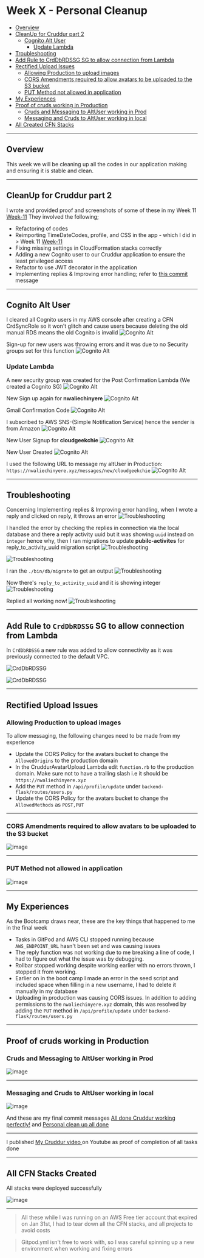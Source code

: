 # Week X - Personal Cleanup

- [Overview](#overview)
- [CleanUp for Cruddur part 2](#cleanup-for-cruddur-part-2)
  - [Cognito Alt User](#Cognito-alt-user)
    - [Update Lambda](#update-lambda)
- [Troubleshooting](#troubleshooting)
- [Add Rule to CrdDbRDSSG SG to allow connection from Lambda](#add-rule-to-crddbrdssg-sg-to-allow-connection-from-lambda)
- [Rectified Upload Issues](#rectified-upload-issues)
    - [Allowing Production to upload images](#allowing-production-to-upload-images)
    - [CORS Amendments required to allow avatars to be uploaded to the S3 bucket](#cors-amendments-required-to-allow-avatars-to-be-uploaded-to-the-s3-bucket)
    - [PUT Method not allowed in application](#put-method-not-allowed-in-application)
- [My Experiences](#my-experiences)
- [Proof of cruds working in Production](#proof-of-cruds-working-in-production)
  - [Cruds and Messaging to AltUser working in Prod](#cruds-and-messaging-to-altuser-working-in-prod)
  - [Messaging and Cruds to AltUser working in local](#messaging-and-cruds-to-altuser-working-in-local)
- [All Created CFN Stacks](#all-created-cfn-stacks)

---

## Overview

This week we will be cleaning up all the codes in our application making and ensuring it is stable and clean.

---

## CleanUp for Cruddur part 2

I wrote and provided proof and screenshots of some of these in my Week 11 [Week-11](week11.md) They involved the following;

- Refactoring of codes
- Reimporting TimeDateCodes, profile, and CSS in the app - which I did in > Week 11 [Week-11](week11.md)
- Fixing missing settings in CloudFormation stacks correctly
- Adding a new Cognito user to our Cruddur application to ensure the least privileged access
- Refactor to use JWT decorator in the application
- Implementing replies & Improving error handling; refer to [this commit](https://github.com/Chinyere-nwalie/aws-bootcamp-cruddur-2023/commit/78a4012625308bcfdcc34600fc2dd491fba2d71b) message

---

## Cognito Alt User

I cleared all Cognito users in my AWS console after creating a CFN CrdSyncRole so it won't glitch and cause users because deleting the old manual RDS means the old Cognito is invalid
![ Cognito Alt](https://github.com/Chinyere-nwalie/aws-bootcamp-cruddur-2023/blob/main/journal/assets/Screenshot%20(192).png)

Sign-up for new users was throwing errors and it was due to no Security groups set for this function
![ Cognito Alt](https://github.com/Chinyere-nwalie/aws-bootcamp-cruddur-2023/blob/main/journal/assets/Screenshot%20(197).png)

### Update Lambda

A new security group was created for the Post Confirmation Lambda (We created a Cognito SG)
![ Cognito Alt](https://github.com/Chinyere-nwalie/aws-bootcamp-cruddur-2023/blob/main/journal/assets/Screenshot%20(198).png)

New Sign up again for **nwaliechinyere**
![ Cognito Alt](https://github.com/Chinyere-nwalie/aws-bootcamp-cruddur-2023/blob/main/journal/assets/Screenshot%20(668).png)

Gmail Confirmation Code
![ Cognito Alt](https://github.com/Chinyere-nwalie/aws-bootcamp-cruddur-2023/blob/main/journal/assets/Screenshot%20(595).png)

I subscribed to AWS SNS-(Simple Notification Service) hence the sender is from Amazon
![ Cognito Alt](https://github.com/Chinyere-nwalie/aws-bootcamp-cruddur-2023/blob/main/journal/assets/Screenshot%20(666).png)

New User Signup for **cloudgeekchie**
![ Cognito Alt](https://github.com/Chinyere-nwalie/aws-bootcamp-cruddur-2023/blob/main/journal/assets/Screenshot%20(216).png)

New User Created
![ Cognito Alt](https://github.com/Chinyere-nwalie/aws-bootcamp-cruddur-2023/blob/main/journal/assets/Screenshot%20(306).png)

I used the following URL to message my altUser in Production: `https://nwaliechinyere.xyz/messages/new/cloudgeekchie`
![ Cognito Alt](https://github.com/Chinyere-nwalie/aws-bootcamp-cruddur-2023/blob/main/journal/assets/Screenshot%20(792).png)

---

## Troubleshooting

Concerning Implementing replies & Improving error handling, when I wrote a reply and clicked on reply, it throws an error
![Troubleshooting](https://github.com/Chinyere-nwalie/aws-bootcamp-cruddur-2023/blob/main/journal/assets/Screenshot%20(288).png)

I handled the error by checking the replies in connection via the local database and there a reply activity uuid but it was showing `uuid` instead on `integer` hence why, then I ran migrations to update **pubilc-activites** for reply_to_activity_uuid migration script
![Troubleshooting](https://github.com/Chinyere-nwalie/aws-bootcamp-cruddur-2023/blob/main/journal/assets/Screenshot%20(290).png)

![Troubleshooting](https://github.com/Chinyere-nwalie/aws-bootcamp-cruddur-2023/blob/main/journal/assets/Screenshot%20(661).png)

I ran the `./bin/db/migrate` to get an output
![Troubleshooting](https://github.com/Chinyere-nwalie/aws-bootcamp-cruddur-2023/blob/main/journal/assets/Screenshot%20(293).png)

Now there's `reply_to_activity_uuid` and it is showing integer
![Troubleshooting](https://github.com/Chinyere-nwalie/aws-bootcamp-cruddur-2023/blob/main/journal/assets/Screenshot%20(310).png)

Replied all working now!
![Troubleshooting](https://github.com/Chinyere-nwalie/aws-bootcamp-cruddur-2023/blob/main/journal/assets/Screenshot%20(326).png)

---

## Add Rule to `CrdDbRDSSG` SG to allow connection from Lambda

In `CrdDbRDSSG` a new rule was added to allow connectivity as it was previously connected to the default VPC.

![CrdDbRDSSG](https://github.com/Chinyere-nwalie/aws-bootcamp-cruddur-2023/blob/main/journal/assets/Screenshot%20(174).png)

![CrdDbRDSSG](https://github.com/Chinyere-nwalie/aws-bootcamp-cruddur-2023/blob/main/journal/assets/Screenshot%20(199).png)

---

## Rectified Upload Issues

### Allowing Production to upload images

To allow messaging, the following changes need to be made from my experience

- Update the CORS Policy for the avatars bucket to change the `AllowedOrigins` to the production domain
- In the CruddurAvatarUpload Lambda edit `function.rb` to the production domain. Make sure not to have a trailing slash i.e it should be `https://nwaliechinyere.xyz`
- Add the `PUT` method in `/api/profile/update` under `backend-flask/routes/users.py`
- Update the CORS Policy for the avatars bucket to change the `AllowedMethods` as `POST,PUT`

---

### CORS Amendments required to allow avatars to be uploaded to the S3 bucket

![image](CORSfordomain.png)

---

### PUT Method not allowed in application

![image](addundefined.jpg.png)

---

## My Experiences

As the Bootcamp draws near, these are the key things that happened to me in the final week

- Tasks in GitPod and AWS CLI stopped running because `AWS_ENDPOINT_URL` hasn't been set and was causing issues
- The reply function was not working due to me breaking a line of code,  I had to figure out what the issue was by debugging.
- Rollbar stopped working despite working earlier with no errors thrown, I stopped it from working.
- Earlier on in the boot camp I made an error in the seed script and included space when filling in a new username, I had to delete it manually in my database
- Uploading in production was causing CORS issues. In addition to adding permissions to the `nwaliechinyere.xyz` domain, this was resolved by adding the `PUT` method in `/api/profile/update` under `backend-flask/routes/users.py`

---

## Proof of cruds working in Production

### Cruds and Messaging to AltUser working in Prod

![image](newsigninforcloudgeekchie.png)

---

### Messaging and Cruds to AltUser working in local

![image](crudsworkingwithcloudgeekchie.png)

And these are my final commit messages [All done Cruddur working perfectly!](https://github.com/Chinyere-nwalie/aws-bootcamp-cruddur-2023/commit/100fa2d8ad96afdd8dce36ba7fb210b4a1272831) and [Personal clean up all done](https://github.com/Chinyere-nwalie/aws-bootcamp-cruddur-2023/commit/1b2b80c7c02945a14b1f3c5f1f40da8a3ce666fd)

---

I published [My Cruddur video ](https://www.youtube.com/playlist?list=PLog3wMUvMmbxNX4Lzwbc2z4QaMmE8E6Q_) on Youtube as proof of completion of all tasks done

---

## All CFN Stacks Created

All stacks were deployed successfully

![image](allcfnstackscomplete.png)

---

 > All these while I was running on an AWS Free tier account that expired on Jan 31st, I had to tear down all the CFN stacks, and all projects to avoid costs

 > Gitpod.yml isn't free to work with, so I was careful spinning up a new environment when working and fixing errors
